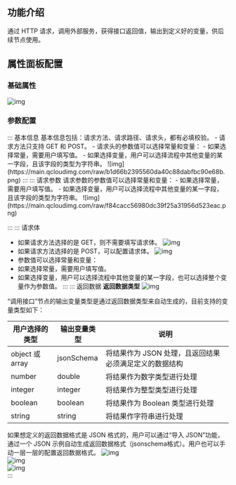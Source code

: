 
## 功能介绍
通过 HTTP 请求，调用外部服务，获得接口返回值，输出到定义好的变量，供后续节点使用。

## 属性面板配置
### 基础属性               
 ![img](https://main.qcloudimg.com/raw/25a6a7f46629067fbf0d23ad7e8afed8.png)        

### 参数配置

<dx-tabs>
::: 基本信息
基本信息包括：请求方法、请求路径、请求头，都有必填校验。
- 请求方法只支持 GET 和 POST。
- 请求头的参数值可以选择常量和变量：
 - 如果选择常量，需要用户填写值。
 - 如果选择变量，用户可以选择流程中其他变量的某一字段，且该字段的类型为字符串。
![img](https://main.qcloudimg.com/raw/b1d66b2395560da40c88dabfbc90e68b.png)        
:::
::: 请求参数
请求参数的参数值可以选择常量和变量：
- 如果选择常量，需要用户填写值。
- 如果选择变量，用户可以选择流程中其他变量的某一字段，且该字段的类型为字符串。
![img](https://main.qcloudimg.com/raw/f84cacc56980dc39f25a31956d523eac.png)        

:::
::: 请求体
- 如果请求方法选择的是 GET，则不需要填写请求体。   ![img](https://main.qcloudimg.com/raw/d59e187191e9203fe5a7b561b3a37fba.png)        
- 如果请求方法选择的是 POST，可以配置请求体。
![img](https://main.qcloudimg.com/raw/8acd7588f8147149eeebbe1ffc1793f0.png)        
- 参数值可以选择常量和变量：
 - 如果选择常量，需要用户填写值。
 - 如果选择变量，用户可以选择流程中其他变量的某一字段，也可以选择整个变量作为参数值。
:::
::: 返回数据
**返回数据类型**
![img](https://main.qcloudimg.com/raw/45f29e050f6918d48c922a6bc91bb90a.png)        

“调用接口”节点的输出变量类型是通过返回数据类型来自动生成的，目前支持的变量类型如下：

| 用户选择的类型 | 输出变量类型 | 说明                                                 |
| -------------- | ------------ | ---------------------------------------------------- |
| object 或array | jsonSchema   | 将结果作为 JSON 处理，且返回结果必须满足定义的数据结构 |
| number         | double       | 将结果作为数字类型进行处理                           |
| integer        | integer      | 将结果作为整型类型进行处理                           |
| boolean        | boolean      | 将结果作为 Boolean 类型进行处理                        |
| string         | string       | 将结果作字符串进行处理                               |

如果想定义的返回数据格式是 JSON 格式的，用户可以通过“导入 JSON”功能，通过一个 JSON 示例自动生成返回数据格式（jsonschema格式）。用户也可以手动一层一层的配置返回数据格式。
![img](https://main.qcloudimg.com/raw/674ea8b1825eb89ffc360f5d171dcfb5.png)        
![img](https://main.qcloudimg.com/raw/b56bcfaaf29e49df24c45b87bcc5e8ae.png)        
![img](https://main.qcloudimg.com/raw/7f2fe8a46ef6d37183da8619835ee896.png)        
:::
</dx-tabs>

